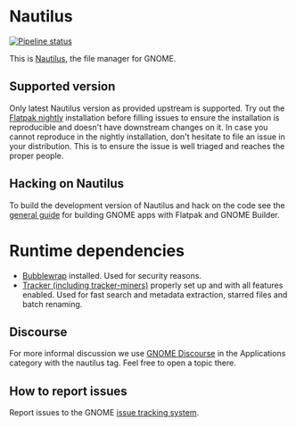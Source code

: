 # Nautilus
[![Pipeline status](https://gitlab.gnome.org/GNOME/nautilus/badges/master/pipeline.svg)](https://gitlab.gnome.org/GNOME/nautilus/commits/master)



This is [Nautilus](https://wiki.gnome.org/Apps/Files), the file manager for
GNOME.

## Supported version
Only latest Nautilus version as provided upstream is supported. Try out the [Flatpak nightly](https://wiki.gnome.org/Apps/Nightly) installation before filling issues to ensure the installation is reproducible and doesn't have downstream changes on it. In case you cannot reproduce in the nightly installation, don't hesitate to file an issue in your distribution. This is to ensure the issue is well triaged and reaches the proper people.

## Hacking on Nautilus

To build the development version of Nautilus and hack on the code
see the [general guide](https://wiki.gnome.org/Newcomers/BuildProject)
for building GNOME apps with Flatpak and GNOME Builder.

# Runtime dependencies
- [Bubblewrap](https://github.com/projectatomic/bubblewrap) installed. Used for security reasons.
- [Tracker (including tracker-miners)](https://gitlab.gnome.org/GNOME/tracker) properly set up and with all features enabled. Used for fast search and metadata extraction, starred files and batch renaming.

## Discourse

For more informal discussion we use [GNOME Discourse](https://discourse.gnome.org/tags/nautilus) in the Applications category with the nautilus tag. Feel free to open a topic there.

## How to report issues

Report issues to the GNOME [issue tracking system](https://gitlab.gnome.org/GNOME/nautilus/issues).
